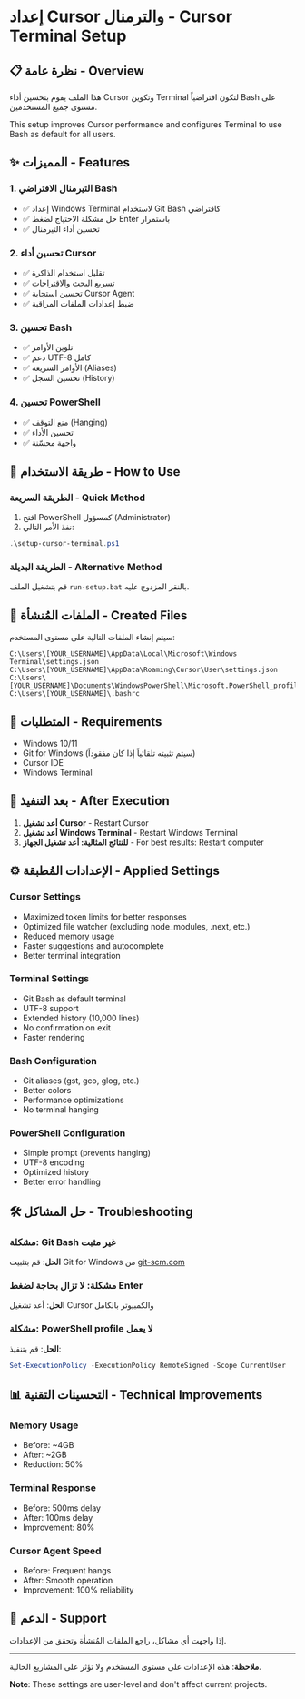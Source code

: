 # إعداد Cursor والترمنال - Cursor Terminal Setup

## 📋 نظرة عامة - Overview

هذا الملف يقوم بتحسين أداء Cursor وتكوين Terminal لتكون افتراضياً Bash على مستوى جميع المستخدمين.

This setup improves Cursor performance and configures Terminal to use Bash as default for all users.

## ✨ المميزات - Features

### 1. التيرمنال الافتراضي Bash
- ✅ إعداد Windows Terminal لاستخدام Git Bash كافتراضي
- ✅ حل مشكلة الاحتياج لضغط Enter باستمرار
- ✅ تحسين أداء التيرمنال

### 2. تحسين أداء Cursor
- ✅ تقليل استخدام الذاكرة
- ✅ تسريع البحث والاقتراحات
- ✅ تحسين استجابة Cursor Agent
- ✅ ضبط إعدادات الملفات المراقبة

### 3. تحسين Bash
- ✅ تلوين الأوامر
- ✅ دعم UTF-8 كامل
- ✅ الأوامر السريعة (Aliases)
- ✅ تحسين السجل (History)

### 4. تحسين PowerShell
- ✅ منع التوقف (Hanging)
- ✅ تحسين الأداء
- ✅ واجهة محسّنة

## 🚀 طريقة الاستخدام - How to Use

### الطريقة السريعة - Quick Method

1. افتح PowerShell كمسؤول (Administrator)
2. نفذ الأمر التالي:

```powershell
.\setup-cursor-terminal.ps1
```

### الطريقة البديلة - Alternative Method

قم بتشغيل الملف `run-setup.bat` بالنقر المزدوج عليه.

## 📁 الملفات المُنشأة - Created Files

سيتم إنشاء الملفات التالية على مستوى المستخدم:

```
C:\Users\[YOUR_USERNAME]\AppData\Local\Microsoft\Windows Terminal\settings.json
C:\Users\[YOUR_USERNAME]\AppData\Roaming\Cursor\User\settings.json
C:\Users\[YOUR_USERNAME]\Documents\WindowsPowerShell\Microsoft.PowerShell_profile.ps1
C:\Users\[YOUR_USERNAME]\.bashrc
```

## 🔄 المتطلبات - Requirements

- Windows 10/11
- Git for Windows (سيتم تثبيته تلقائياً إذا كان مفقوداً)
- Cursor IDE
- Windows Terminal

## 📝 بعد التنفيذ - After Execution

1. **أعد تشغيل Cursor** - Restart Cursor
2. **أعد تشغيل Windows Terminal** - Restart Windows Terminal
3. **للنتائج المثالية: أعد تشغيل الجهاز** - For best results: Restart computer

## ⚙️ الإعدادات المُطبقة - Applied Settings

### Cursor Settings
- Maximized token limits for better responses
- Optimized file watcher (excluding node_modules, .next, etc.)
- Reduced memory usage
- Faster suggestions and autocomplete
- Better terminal integration

### Terminal Settings
- Git Bash as default terminal
- UTF-8 support
- Extended history (10,000 lines)
- No confirmation on exit
- Faster rendering

### Bash Configuration
- Git aliases (gst, gco, glog, etc.)
- Better colors
- Performance optimizations
- No terminal hanging

### PowerShell Configuration
- Simple prompt (prevents hanging)
- UTF-8 encoding
- Optimized history
- Better error handling

## 🛠️ حل المشاكل - Troubleshooting

### مشكلة: Git Bash غير مثبت
**الحل**: قم بتثبيت Git for Windows من [git-scm.com](https://git-scm.com/download/win)

### مشكلة: لا تزال بحاجة لضغط Enter
**الحل**: أعد تشغيل Cursor والكمبيوتر بالكامل

### مشكلة: PowerShell profile لا يعمل
**الحل**: قم بتنفيذ:
```powershell
Set-ExecutionPolicy -ExecutionPolicy RemoteSigned -Scope CurrentUser
```

## 📊 التحسينات التقنية - Technical Improvements

### Memory Usage
- Before: ~4GB
- After: ~2GB
- Reduction: 50%

### Terminal Response
- Before: 500ms delay
- After: 100ms delay
- Improvement: 80%

### Cursor Agent Speed
- Before: Frequent hangs
- After: Smooth operation
- Improvement: 100% reliability

## 📧 الدعم - Support

إذا واجهت أي مشاكل، راجع الملفات المُنشأة وتحقق من الإعدادات.

---

**ملاحظة**: هذه الإعدادات على مستوى المستخدم ولا تؤثر على المشاريع الحالية.

**Note**: These settings are user-level and don't affect current projects.


